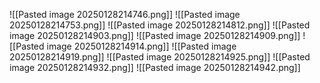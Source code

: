 ![[Pasted image 20250128214746.png]]
![[Pasted image 20250128214753.png]]
![[Pasted image 20250128214812.png]]
![[Pasted image 20250128214903.png]]
![[Pasted image 20250128214909.png]]
![[Pasted image 20250128214914.png]]
![[Pasted image 20250128214919.png]]
![[Pasted image 20250128214925.png]]
![[Pasted image 20250128214932.png]]
![[Pasted image 20250128214942.png]]